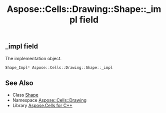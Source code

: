 ﻿---
title: Aspose::Cells::Drawing::Shape::_impl field
linktitle: _impl
second_title: Aspose.Cells for C++ API Reference
description: 'Aspose::Cells::Drawing::Shape::_impl field. The implementation object in C++.'
type: docs
weight: 18400
url: /cpp/aspose.cells.drawing/shape/_impl/
---
## _impl field


The implementation object.

```cpp
Shape_Impl* Aspose::Cells::Drawing::Shape::_impl
```

## See Also

* Class [Shape](../)
* Namespace [Aspose::Cells::Drawing](../../)
* Library [Aspose.Cells for C++](../../../)
